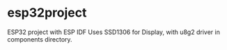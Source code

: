 # esp32project
ESP32 project with ESP IDF
Uses SSD1306 for Display, with u8g2 driver in components directory.
